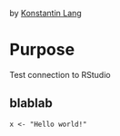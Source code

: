 <!-- author information -->

by <a href="mailto:firstname.lastname [@] outlook.com">Konstantin
Lang</a>

Purpose
=======

Test connection to RStudio

blablab
-------

    x <- "Hello world!"
